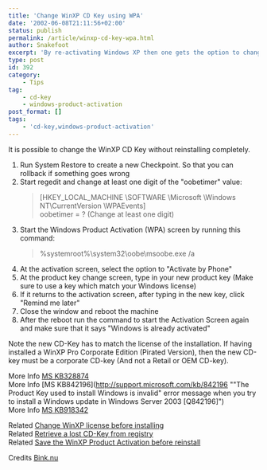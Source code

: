 ```yaml
---
title: 'Change WinXP CD Key using WPA'
date: '2002-06-08T21:11:56+02:00'
status: publish
permalink: /article/winxp-cd-key-wpa.html
author: Snakefoot
excerpt: 'By re-activating Windows XP then one gets the option to change the cd-key.'
type: post
id: 392
category:
    - Tips
tag:
    - cd-key
    - windows-product-activation
post_format: []
tags:
    - 'cd-key,windows-product-activation'
---
```

It is possible to change the WinXP CD Key without reinstalling completely.

1. Run System Restore to create a new Checkpoint. So that you can rollback if something goes wrong
2. Start regedit and change at least one digit of the "oobetimer" value:
   > \[HKEY\_LOCAL\_MACHINE \\SOFTWARE \\Microsoft \\Windows NT\\CurrentVersion \\WPAEvents\]  
   >  oobetimer = ? (Change at least one digit)
3. Start the Windows Product Activation (WPA) screen by running this command:
   > %systemroot%\\system32\\oobe\\msoobe.exe /a
4. At the activation screen, select the option to "Activate by Phone"
5. At the product key change screen, type in your new product key (Make sure to use a key which match your Windows license)
6. If it returns to the activation screen, after typing in the new key, click "Remind me later"
7. Close the window and reboot the machine
8. After the reboot run the command to start the Activation Screen again and make sure that it says "Windows is already activated"
 
 Note the new CD-Key has to match the license of the installation. If having installed a WinXP Pro Corporate Edition (Pirated Version), then the new CD-key must be a corporate CD-key (And not a Retail or OEM CD-key).  
  
 More Info [MS KB328874](http://support.microsoft.com/kb/328874 "HOW TO: Change the Volume Licensing Product Key on a Windows XP SP1-Based Computer [Q328874]")  
 More Info [MS KB842196](http://support.microsoft.com/kb/842196 ""The Product Key used to install Windows is invalid" error message when you try to install a Windows update in Windows Server 2003 [Q842196]")  
 More Info [MS KB918342](http://support.microsoft.com/kb/918342 "How to change the Volume Licensing product key on a Windows XP-based or a Windows Server 2003-based computer [Q918342]")  
  
 Related [Change WinXP license before installing](/article/winxp-license-edition.html)  
 Related [Retrieve a lost CD-Key from registry](/article/winnt-cd-key.html)  
 Related [Save the WinXP Product Activation before reinstall](/article/winxp-save-activation.html)  
  
 Credits [Bink.nu](http://bink.nu/)